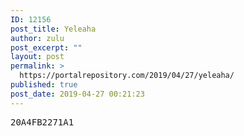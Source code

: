 ```yaml
---
ID: 12156
post_title: Yeleaha
author: zulu
post_excerpt: ""
layout: post
permalink: >
  https://portalrepository.com/2019/04/27/yeleaha/
published: true
post_date: 2019-04-27 00:21:23
---
```

<pre>20A4FB2271A1</pre>